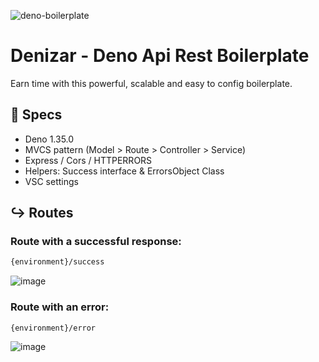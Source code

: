 ![deno-boilerplate](https://github.com/gabodmc/deno-api-rest/assets/79473217/81fbbd5e-85b8-407e-85cf-9aeda27f4ec8)
# Denizar - Deno Api Rest Boilerplate
Earn time with this powerful, scalable and easy to config boilerplate. 

## 💾 Specs
- Deno 1.35.0
- MVCS pattern (Model > Route > Controller > Service)
- Express / Cors / HTTPERRORS
- Helpers: Success interface & ErrorsObject Class
- VSC settings

## ↪ Routes
### Route with a successful response:
```bash
{environment}/success
```
![image](https://github.com/gabodmc/deno-api-rest/assets/79473217/0a17e535-2628-4215-86f7-ce790d723201)

### Route with an error:
```bash
{environment}/error
```
![image](https://github.com/gabodmc/deno-api-rest/assets/79473217/11b3bcce-847b-411d-bb72-be7706ba9abf)
